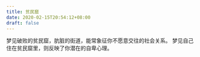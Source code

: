 ```yaml
---
title: 贫民窟
date: 2020-02-15T20:54:12+08:00
draft: false
---
```


梦见破败的贫民窟，肮脏的街道，能常象征你不愿意交往的社会关系。
梦见自己住在贫民窟里，则反映了你潜在的自卑心理。
